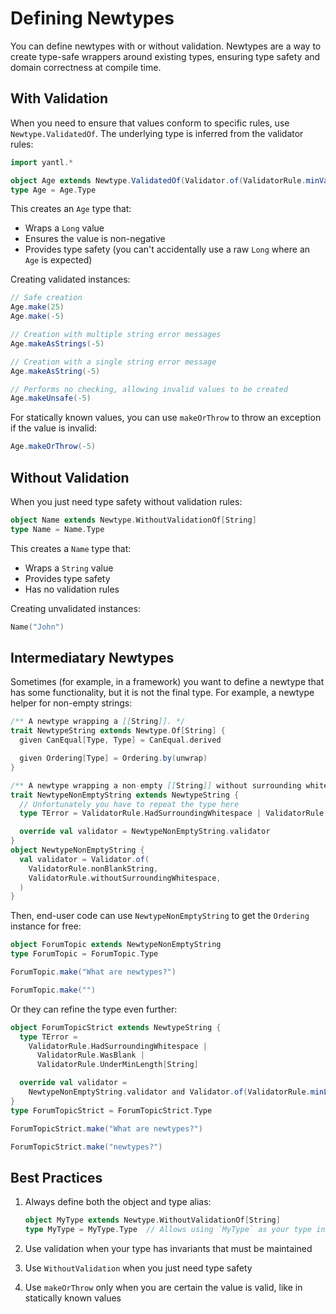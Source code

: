 # Defining Newtypes

You can define newtypes with or without validation. Newtypes are a way to create type-safe wrappers around existing types, ensuring type safety and domain correctness at compile time.

## With Validation

When you need to ensure that values conform to specific rules, use `Newtype.ValidatedOf`. The underlying type is
inferred from the validator rules:

```scala mdoc
import yantl.*

object Age extends Newtype.ValidatedOf(Validator.of(ValidatorRule.minValue(0L)))
type Age = Age.Type
```

This creates an `Age` type that:

- Wraps a `Long` value
- Ensures the value is non-negative
- Provides type safety (you can't accidentally use a raw `Long` where an `Age` is expected)

Creating validated instances:

```scala mdoc
// Safe creation
Age.make(25)
Age.make(-5)

// Creation with multiple string error messages
Age.makeAsStrings(-5)

// Creation with a single string error message
Age.makeAsString(-5)

// Performs no checking, allowing invalid values to be created
Age.makeUnsafe(-5)
```

For statically known values, you can use `makeOrThrow` to throw an exception if the value is invalid:

```scala mdoc:crash
Age.makeOrThrow(-5)
```

## Without Validation

When you just need type safety without validation rules:

```scala mdoc
object Name extends Newtype.WithoutValidationOf[String]
type Name = Name.Type
```

This creates a `Name` type that:

- Wraps a `String` value
- Provides type safety
- Has no validation rules

Creating unvalidated instances:

```scala mdoc
Name("John")
```

## Intermediatary Newtypes

Sometimes (for example, in a framework) you want to define a newtype that has some functionality, but it is not the final
type. For example, a newtype helper for non-empty strings:

```scala mdoc
/** A newtype wrapping a [[String]]. */
trait NewtypeString extends Newtype.Of[String] {
  given CanEqual[Type, Type] = CanEqual.derived

  given Ordering[Type] = Ordering.by(unwrap)
}

/** A newtype wrapping a non-empty [[String]] without surrounding whitespace. */
trait NewtypeNonEmptyString extends NewtypeString {
  // Unfortunately you have to repeat the type here
  type TError = ValidatorRule.HadSurroundingWhitespace | ValidatorRule.WasBlank

  override val validator = NewtypeNonEmptyString.validator
}
object NewtypeNonEmptyString {
  val validator = Validator.of(
    ValidatorRule.nonBlankString,
    ValidatorRule.withoutSurroundingWhitespace,
  )
}
```

Then, end-user code can use `NewtypeNonEmptyString` to get the `Ordering` instance for free:

```scala mdoc
object ForumTopic extends NewtypeNonEmptyString
type ForumTopic = ForumTopic.Type

ForumTopic.make("What are newtypes?")

ForumTopic.make("")
```

Or they can refine the type even further:

```scala mdoc
object ForumTopicStrict extends NewtypeString {
  type TError =
    ValidatorRule.HadSurroundingWhitespace | 
      ValidatorRule.WasBlank | 
      ValidatorRule.UnderMinLength[String]

  override val validator = 
    NewtypeNonEmptyString.validator and Validator.of(ValidatorRule.minLength(10))
}
type ForumTopicStrict = ForumTopicStrict.Type

ForumTopicStrict.make("What are newtypes?")

ForumTopicStrict.make("newtypes?")
```

## Best Practices

1. Always define both the object and type alias:

   ```scala mdoc:reset:silent
   object MyType extends Newtype.WithoutValidationOf[String]
   type MyType = MyType.Type  // Allows using `MyType` as your type in the codebase
   ```

2. Use validation when your type has invariants that must be maintained
3. Use `WithoutValidation` when you just need type safety
4. Use `makeOrThrow` only when you are certain the value is valid, like in statically known values
